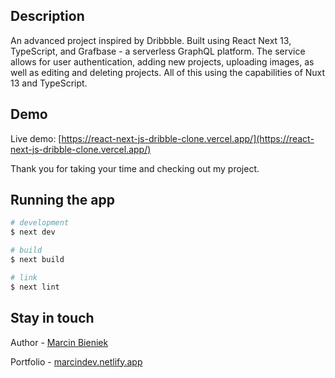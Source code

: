 ## Description

An advanced project inspired by Dribbble. Built using React Next 13, TypeScript, and Grafbase - a serverless GraphQL platform. The service allows for user authentication, adding new projects, uploading images, as well as editing and deleting projects. All of this using the capabilities of Nuxt 13 and TypeScript.

## Demo

Live demo: [https://react-next-js-dribble-clone.vercel.app/](https://react-next-js-dribble-clone.vercel.app/)

Thank you for taking your time and checking out my project.

## Running the app

```bash
# development
$ next dev

# build
$ next build

# link
$ next lint
```

## Stay in touch

Author - [Marcin Bieniek](https://www.linkedin.com/in/marcin-bieniek-617565271/)

Portfolio - [marcindev.netlify.app](https://marcindev.netlify.app/)